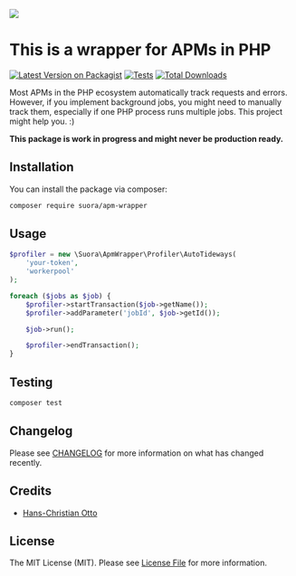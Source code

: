 
[<img src="https://github-ads.s3.eu-central-1.amazonaws.com/support-ukraine.svg?t=1" />](https://supportukrainenow.org)

# This is a wrapper for APMs in PHP

[![Latest Version on Packagist](https://img.shields.io/packagist/v/suora/apm-wrapper.svg?style=flat-square)](https://packagist.org/packages/suora/apm-wrapper)
[![Tests](https://github.com/SuoraGmbH/php-apm-wrapper/actions/workflows/run-tests.yml/badge.svg?branch=main)](https://github.com/SuoraGmbH/php-apm-wrapper/actions/workflows/run-tests.yml)
[![Total Downloads](https://img.shields.io/packagist/dt/suora/apm-wrapper.svg?style=flat-square)](https://packagist.org/packages/suora/apm-wrapper)

Most APMs in the PHP ecosystem automatically track requests and errors. 
However, if you implement background jobs, you might need to manually track them,
especially if one PHP process runs multiple jobs.
This project might help you. :)

**This package is work in progress and might never be production ready.**


## Installation

You can install the package via composer:

```bash
composer require suora/apm-wrapper
```

## Usage

```php
$profiler = new \Suora\ApmWrapper\Profiler\AutoTideways(
    'your-token',
    'workerpool'
);

foreach ($jobs as $job) {
    $profiler->startTransaction($job->getName());
    $profiler->addParameter('jobId', $job->getId());

    $job->run();

    $profiler->endTransaction();
}
```

## Testing

```bash
composer test
```

## Changelog

Please see [CHANGELOG](CHANGELOG.md) for more information on what has changed recently.

## Credits

- [Hans-Christian Otto](https://github.com/SuoraGmbH)

## License

The MIT License (MIT). Please see [License File](LICENSE.md) for more information.
